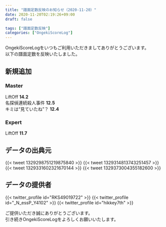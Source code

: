 ```yaml
---
title: "譜面定数反映のお知らせ（2020-11-20）"
date: 2020-11-20T02:19:26+09:00
draft: false

tags: ["譜面定数反映"]
categories: ["OngekiScoreLog"]
---
```


OngekiScoreLogをいつもご利用いただきましてありがとうございます。  
以下の譜面定数を反映いたしました。

<!--more-->

## 新規追加

### Master

LiftOff **14.2**  
名探偵連続殺人事件 **12.5**  
キミは“見ていたね”？ **12.4**

### Expert

LiftOff **11.7**

## データの出典元

{{< tweet 1329298751219875840 >}}
{{< tweet 1329314813743251457 >}}
{{< tweet 1329331602321670144 >}}
{{< tweet 1329373004355182600 >}}

## データの提供者

{{< twitter_profile id="RKS49019722" >}}
{{< twitter_profile id="_N_essP_Y4102" >}}
{{< twitter_profile id="hikkey7th" >}}

ご提供いただき誠にありがとうございます。  
引き続きOngekiScoreLogをよろしくお願いいたします。
